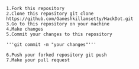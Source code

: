 
    1.Fork this repository
    2.Clone this repository git clone https://github.com/Ganeshkillamsetty/HackDot.git
    3.Go to this repository on your machine
    4.Make changes
    5.Commit your changes to this repository

    '''git commit -m "your changes"'''

    6.Push your forked repository git push
    7.Make your pull request
